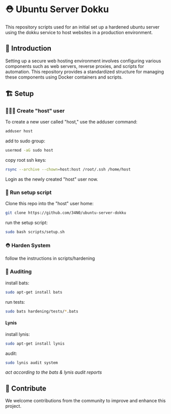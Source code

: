 # ⛑️ Ubuntu Server Dokku

This repository scripts used for an initial set up a hardened ubuntu server using the dokku service to host websites in a production environment.

## 📃 Introduction

Setting up a secure web hosting environment involves configuring various components such as web servers, reverse proxies, and scripts for automation. This repository provides a standardized structure for managing these components using Docker containers and scripts. 

## 🏗️ Setup

### 👩🏻‍🍳 Create "host" user

To create a new user called "host," use the adduser command:

```bash
adduser host
```
add to sudo group:
```bash
usermod -aG sudo host
```
copy root ssh keys:
```bash
rsync --archive --chown=host:host /root/.ssh /home/host
```
Login as the newly created "host" user now.

### 🍳 Run setup script

Clone this repo into the "host" user home:
```bash
git clone https://github.com/34N0/ubuntu-server-dokku
```
run the setup script:
```bash
sudo bash scripts/setup.sh
```

### ⛑️ Harden System

follow the instructions in scripts/hardening

### 🔭 Auditing

install bats:
```bash
sudo apt-get install bats
```
run tests:
```bash
sudo bats hardening/tests/*.bats
```

#### Lynis

install lynis:
```bash
sudo apt-get install lynis
```
audit:
```bash
sudo lynis audit system
```

*act according to the bats & lynis audit reports*

## 🤝 Contribute

We welcome contributions from the community to improve and enhance this project.